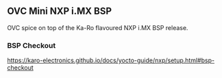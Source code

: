 ## OVC Mini NXP i.MX BSP ##

OVC spice on top of the Ka-Ro flavoured NXP i.MX BSP release.

### BSP Checkout ###

https://karo-electronics.github.io/docs/yocto-guide/nxp/setup.html#bsp-checkout
